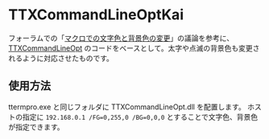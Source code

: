# TTXCommandLineOptKai

フォーラムでの「[マクロでの文字色と背景色の変更](https://ja.osdn.net/projects/ttssh2/forums/5841/21746/ "マクロでの文字色と背景色の変更")」の議論を参考に、
[TTXCommandLineOpt](https://ja.osdn.net/projects/ttssh2/scm/svn/tree/head/tags/teraterm-4_86/TTXSamples/TTXCommandLineOpt/ "TTXCommandLineOpt") のコードをベースとして。太字や点滅の背景色も変更されるように対応させたものです。

## 使用方法

ttermpro.exe と同じフォルダに TTXCommandLineOpt.dll を配置します。
ホストの指定に `192.168.0.1 /FG=0,255,0 /BG=0,0,0` とすることで文字色、背景色が指定できます。